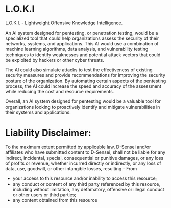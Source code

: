 # L.O.K.I
L.O.K.I. - Lightweight Offensive Knowledge Intelligence.

An AI system designed for pentesting, or penetration testing, would be a specialized tool that could help organizations assess the security of their networks, systems, and applications. This AI would use a combination of machine learning algorithms, data analysis, and vulnerability testing techniques to identify weaknesses and potential attack vectors that could be exploited by hackers or other cyber threats.

The AI could also simulate attacks to test the effectiveness of existing security measures and provide recommendations for improving the security posture of the organization. By automating certain aspects of the pentesting process, the AI could increase the speed and accuracy of the assessment while reducing the cost and resource requirements.

Overall, an AI system designed for pentesting would be a valuable tool for organizations looking to proactively identify and mitigate vulnerabilities in their systems and applications.

# Liability Disclaimer:
To the maximum extent permitted by applicable law, D-Sensei and/or affiliates who have submitted content to D-Sensei, shall not be liable for any indirect, incidental, special, consequential or punitive damages, or any loss of profits or revenue, whether incurred directly or indirectly, or any loss of data, use, goodwill, or other intangible losses, resulting - From 
  - your access to this resource and/or inability to access this resource;
  - any conduct or content of any third party referenced by this resource, including without limitation, any defamatory, offensive or illegal conduct or other users or third parties;
  - any content obtained from this resource
